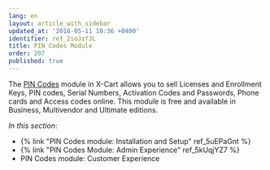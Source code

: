 ```yaml
---
lang: en
layout: article_with_sidebar
updated_at: '2018-05-11 10:36 +0400'
identifier: ref_2ioJzfJL
title: PIN Codes Module
order: 207
published: true
---
```

The [PIN Codes](https://market.x-cart.com/addons/pin-codes.html "PIN Codes Module") module in X-Cart allows you to sell Licenses and Enrollment Keys, PIN codes, Serial Numbers, Activation Codes and Passwords, Phone cards and Access codes online. This module is free and available in Business, Multivendor and Ultimate editions.

_In this section_:
* {% link "PIN Codes module: Installation and Setup" ref_5uEPaGnt %}
* {% link "PIN Codes Module: Admin Experience" ref_5kUqjYZ7 %}
* PIN Codes module: Customer Experience
